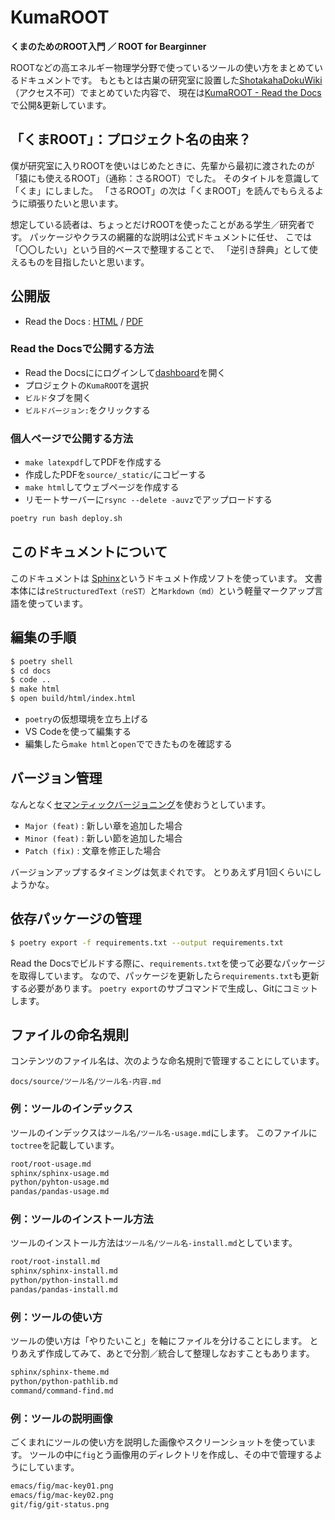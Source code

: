 # KumaROOT

**くまのためのROOT入門 ／ ROOT for Bearginner**

ROOTなどの高エネルギー物理学分野で使っているツールの使い方をまとめているドキュメントです。
もともとは古巣の研究室に設置した[ShotakahaDokuWiki](https://www-he.scphys.kyoto-u.ac.jp/member/shotakaha/dokuwiki/doku.php)（アクセス不可）でまとめていた内容で、
現在は[KumaROOT - Read the Docs](https://kumaroot.readthedocs.io/ja/latest/)で公開&更新しています。

## 「くまROOT」：プロジェクト名の由来？

僕が研究室に入りROOTを使いはじめたときに、先輩から最初に渡されたのが「猿にも使えるROOT」（通称：さるROOT）でした。
そのタイトルを意識して「くま」にしました。
「さるROOT」の次は「くまROOT」を読んでもらえるように頑張りたいと思います。

想定している読者は、ちょっとだけROOTを使ったことがある学生／研究者です。
パッケージやクラスの網羅的な説明は公式ドキュメントに任せ、
こでは「〇〇したい」という目的ベースで整理することで、
「逆引き辞典」として使えるものを目指したいと思います。

## 公開版

- Read the Docs : [HTML](https://kumaroot.readthedocs.org) / [PDF](https://readthedocs.org/projects/kumaroot/downloads/)

### Read the Docsで公開する方法

- Read the Docsににログインして[dashboard](https://readthedocs.org/dashboard/)を開く
- プロジェクトの``KumaROOT``を選択
- ``ビルド``タブを開く
- ``ビルドバージョン:``をクリックする

### 個人ページで公開する方法

- ``make latexpdf``してPDFを作成する
- 作成したPDFを``source/_static/``にコピーする
- ``make html``してウェブページを作成する
- リモートサーバーに``rsync --delete -auvz``でアップロードする

```bash
poetry run bash deploy.sh
```

## このドキュメントについて

このドキュメントは
[Sphinx](https://sphinx-users.jp)というドキュメト作成ソフトを使っています。
文書本体には``reStructuredText（reST）``と``Markdown（md）``という軽量マークアップ言語を使っています。

## 編集の手順

```bash
$ poetry shell
$ cd docs
$ code ..
$ make html
$ open build/html/index.html
```

- ``poetry``の仮想環境を立ち上げる
- VS Codeを使って編集する
- 編集したら``make html``と``open``でできたものを確認する

## バージョン管理

なんとなく[セマンティックバージョニング](https://semver.org/lang/ja/)を使おうとしています。

- ``Major (feat)`` : 新しい章を追加した場合
- ``Minor (feat)`` : 新しい節を追加した場合
- ``Patch (fix)`` : 文章を修正した場合

バージョンアップするタイミングは気まぐれです。
とりあえず月1回くらいにしようかな。

## 依存パッケージの管理

```bash
$ poetry export -f requirements.txt --output requirements.txt
```

Read the Docsでビルドする際に、``requirements.txt``を使って必要なパッケージを取得しています。
なので、パッケージを更新したら``requirements.txt``も更新する必要があります。
``poetry export``のサブコマンドで生成し、Gitにコミットします。

## ファイルの命名規則

コンテンツのファイル名は、次のような命名規則で管理することにしています。

```text
docs/source/ツール名/ツール名-内容.md
```

### 例：ツールのインデックス

ツールのインデックスは``ツール名/ツール名-usage.md``にします。
このファイルに``toctree``を記載しています。

```md
root/root-usage.md
sphinx/sphinx-usage.md
python/pyhton-usage.md
pandas/pandas-usage.md
```

### 例：ツールのインストール方法

ツールのインストール方法は``ツール名/ツール名-install.md``としています。

```md
root/root-install.md
sphinx/sphinx-install.md
python/python-install.md
pandas/pandas-install.md
```

### 例：ツールの使い方

ツールの使い方は「やりたいこと」を軸にファイルを分けることにします。
とりあえず作成してみて、あとで分割／統合して整理しなおすこともあります。

```md
sphinx/sphinx-theme.md
python/python-pathlib.md
command/command-find.md
```

### 例：ツールの説明画像

ごくまれにツールの使い方を説明した画像やスクリーンショットを使っています。
ツールの中に``fig``とう画像用のディレクトリを作成し、その中で管理するようにしています。

```md
emacs/fig/mac-key01.png
emacs/fig/mac-key02.png
git/fig/git-status.png
```
